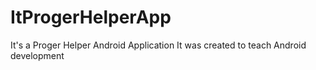 # ItProgerHelperApp
It's a Proger Helper Android Application
It was created to teach Android development
